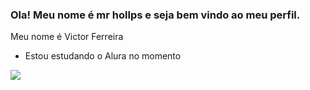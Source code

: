 ### Ola! Meu nome é mr hollps e seja bem vindo ao meu perfil.

Meu nome é Victor Ferreira
- Estou estudando o Alura no momento
  
![](https://media.tenor.com/fZVc-LgssTwAAAAC/bom-dia-valtatui-bom-dia.gif)
